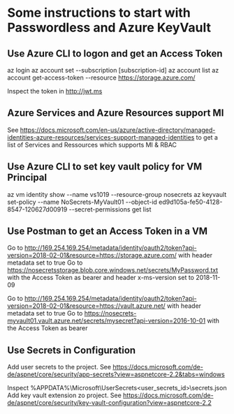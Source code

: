 # Some instructions to start with Passwordless and Azure KeyVault

## Use Azure CLI to logon and get an Access Token
az login
az account set --subscription [subscription-id]
az account list
az account get-access-token --resource https://storage.azure.com/

Inspect the token in http://jwt.ms

## Azure Services and Azure Resources support MI
See https://docs.microsoft.com/en-us/azure/active-directory/managed-identities-azure-resources/services-support-managed-identities to get a list of Services and Ressources which supports MI & RBAC

## Use Azure CLI to set key vault policy for VM Principal

az vm identity show --name vs1019 --resource-group nosecrets
az keyvault set-policy --name NoSecrets-MyVault01 --object-id ed9d105a-fe50-4128-8547-120627d00919 --secret-permissions get list

## Use Postman to get an Access Token in a VM
Go to http://169.254.169.254/metadata/identity/oauth2/token?api-version=2018-02-01&resource=https://storage.azure.com/ with header metadata set to true
Go to https://nosecretsstorage.blob.core.windows.net/secrets/MyPassword.txt with the Access Token as bearer and header x-ms-version set to 2018-11-09

Go to http://169.254.169.254/metadata/identity/oauth2/token?api-version=2018-02-01&resource=https://vault.azure.net/ with header metadata set to true
Go to https://nosecrets-myvault01.vault.azure.net/secrets/mysecret?api-version=2016-10-01 with the Access Token as bearer 

## Use Secrets in Configuration
Add user secrets to the project. See https://docs.microsoft.com/de-de/aspnet/core/security/app-secrets?view=aspnetcore-2.2&tabs=windows

Inspect %APPDATA%\Microsoft\UserSecrets\<user_secrets_id>\secrets.json
Add key vault extension zo project. See https://docs.microsoft.com/de-de/aspnet/core/security/key-vault-configuration?view=aspnetcore-2.2


